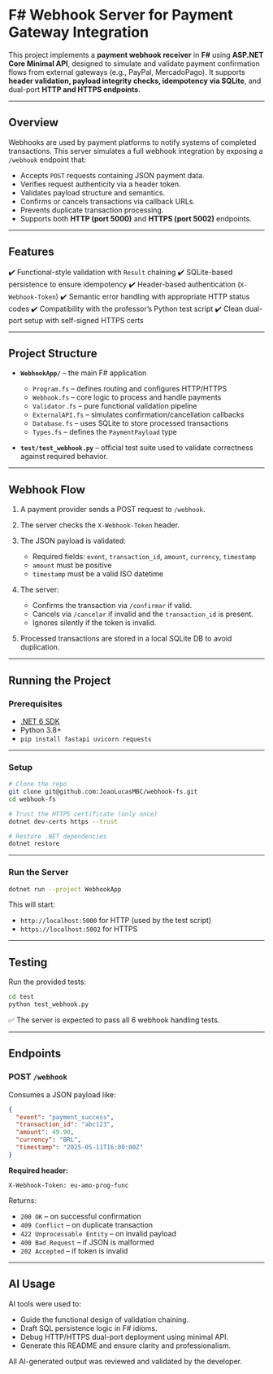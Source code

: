 # F# Webhook Server for Payment Gateway Integration

This project implements a **payment webhook receiver** in **F#** using **ASP.NET Core Minimal API**, designed to simulate and validate payment confirmation flows from external gateways (e.g., PayPal, MercadoPago). It supports **header validation, payload integrity checks, idempotency via SQLite**, and dual-port **HTTP and HTTPS endpoints**.

---

## Overview

Webhooks are used by payment platforms to notify systems of completed transactions. This server simulates a full webhook integration by exposing a `/webhook` endpoint that:

* Accepts `POST` requests containing JSON payment data.
* Verifies request authenticity via a header token.
* Validates payload structure and semantics.
* Confirms or cancels transactions via callback URLs.
* Prevents duplicate transaction processing.
* Supports both **HTTP (port 5000)** and **HTTPS (port 5002)** endpoints.

---

## Features

✔️ Functional-style validation with `Result` chaining
✔️ SQLite-based persistence to ensure idempotency
✔️ Header-based authentication (`X-Webhook-Token`)
✔️ Semantic error handling with appropriate HTTP status codes
✔️ Compatibility with the professor’s Python test script
✔️ Clean dual-port setup with self-signed HTTPS certs

---

## Project Structure

* **`WebhookApp/`** – the main F# application

  * `Program.fs` – defines routing and configures HTTP/HTTPS
  * `Webhook.fs` – core logic to process and handle payments
  * `Validator.fs` – pure functional validation pipeline
  * `ExternalAPI.fs` – simulates confirmation/cancellation callbacks
  * `Database.fs` – uses SQLite to store processed transactions
  * `Types.fs` – defines the `PaymentPayload` type

* **`test/test_webhook.py`** – official test suite used to validate correctness against required behavior.

---

## Webhook Flow

1. A payment provider sends a POST request to `/webhook`.
2. The server checks the `X-Webhook-Token` header.
3. The JSON payload is validated:

   * Required fields: `event`, `transaction_id`, `amount`, `currency`, `timestamp`
   * `amount` must be positive
   * `timestamp` must be a valid ISO datetime
4. The server:

   * Confirms the transaction via `/confirmar` if valid.
   * Cancels via `/cancelar` if invalid and the `transaction_id` is present.
   * Ignores silently if the token is invalid.
5. Processed transactions are stored in a local SQLite DB to avoid duplication.

---

## Running the Project

### Prerequisites

* [.NET 6 SDK](https://dotnet.microsoft.com/en-us/download/dotnet/6.0)
* Python 3.8+
* `pip install fastapi uvicorn requests`

---

### Setup

```bash
# Clone the repo
git clone git@github.com:JoaoLucasMBC/webhook-fs.git
cd webhook-fs

# Trust the HTTPS certificate (only once)
dotnet dev-certs https --trust

# Restore .NET dependencies
dotnet restore
```

---

### Run the Server

```bash
dotnet run --project WebhookApp
```

This will start:

* `http://localhost:5000` for HTTP (used by the test script)
* `https://localhost:5002` for HTTPS

---

## Testing

Run the provided tests:

```bash
cd test
python test_webhook.py
```

✅ The server is expected to pass all 6 webhook handling tests.

---

## Endpoints

### POST `/webhook`

Consumes a JSON payload like:

```json
{
  "event": "payment_success",
  "transaction_id": "abc123",
  "amount": 49.90,
  "currency": "BRL",
  "timestamp": "2025-05-11T16:00:00Z"
}
```

**Required header:**

```
X-Webhook-Token: eu-amo-prog-func
```

Returns:

* `200 OK` – on successful confirmation
* `409 Conflict` – on duplicate transaction
* `422 Unprocessable Entity` – on invalid payload
* `400 Bad Request` – if JSON is malformed
* `202 Accepted` – if token is invalid

---

## AI Usage

AI tools were used to:

* Guide the functional design of validation chaining.
* Draft SQL persistence logic in F# idioms.
* Debug HTTP/HTTPS dual-port deployment using minimal API.
* Generate this README and ensure clarity and professionalism.

All AI-generated output was reviewed and validated by the developer.